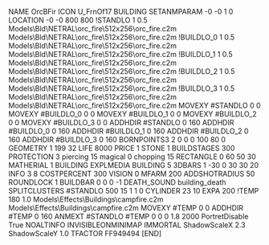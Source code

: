 NAME OrcBFir
ICON U_FrnOf17
BUILDING
SETANMPARAM -0 -0 1 0
LOCATION -0 -0 800 800
!STANDLO      1 0.5 Models\Bld\NETRAL\orc_fire\512x256\orc_fire.c2m Models\Bld\NETRAL\orc_fire\512x256\orc_fire.c2m
!BUILDLO_0    1 0.5 Models\Bld\NETRAL\orc_fire\512x256\orc_fire.c2m Models\Bld\NETRAL\orc_fire\512x256\orc_fire.c2m
!BUILDLO_1    1 0.5 Models\Bld\NETRAL\orc_fire\512x256\orc_fire.c2m Models\Bld\NETRAL\orc_fire\512x256\orc_fire.c2m
!BUILDLO_2    1 0.5 Models\Bld\NETRAL\orc_fire\512x256\orc_fire.c2m Models\Bld\NETRAL\orc_fire\512x256\orc_fire.c2m
!BUILDLO_3    1 0.5 Models\Bld\NETRAL\orc_fire\512x256\orc_fire.c2m Models\Bld\NETRAL\orc_fire\512x256\orc_fire.c2m
MOVEXY #STANDLO   0 0
MOVEXY #BUILDLO_0 0 0
MOVEXY #BUILDLO_1 0 0
MOVEXY #BUILDLO_2 0 0
MOVEXY #BUILDLO_3 0 0
ADDHDIR #STANDLO 0 160
ADDHDIR #BUILDLO_0 0 160
ADDHDIR #BUILDLO_1 0 160
ADDHDIR #BUILDLO_2 0 160
ADDHDIR #BUILDLO_3 0 160
BORNPOINTS3 2 0 0 0 100 80 0
GEOMETRY 1 199 32
LIFE     8000
PRICE 1 STONE 1
BUILDSTAGES 300
PROTECTION 3 piercing 15 magical 0 chopping 15
RECTANGLE    0 60 50 30
MATHERIAL 1 BUILDING
EXPLMEDIA BUILDING 5
3DBARS 1 -30 0 30 30 20
INFO 3 8
COSTPERCENT 300
VISION 0
MFARM 200
ADDSHOTRADIUS 50
ROUNDLOCK 1
BUILDBAR    0 0 0 -1
DEATH_SOUND building_death
SPLITCLUSTERS #STANDLO 500 15 1 1 0
CYLINDER 23 10
EXPA 200
!TEMP 180 1.0 Models\Effects\Buildings\campfire.c2m Models\Effects\Buildings\campfire.c2m
MOVEXY  #TEMP 0 0
ADDHDIR #TEMP 0 160
ANMEXT #STANDLO #TEMP 0 0 0 1.8 2000
PortretDisable True
NOALTINFO
INVISIBLEONMINIMAP
IMMORTAL
ShadowScaleX 2.3
ShadowScaleY 1.0
TFACTOR FF949494
[END]
